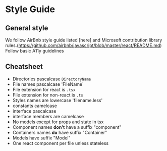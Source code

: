 # Style Guide

## General style
We follow AirBnb style guide listed [here] and Microsoft contribution library rules.(https://github.com/airbnb/javascript/blob/master/react/README.md)
Follow basic A11y guidelines 

## Cheatsheet

* Directories pascalcase `DirectoryName`
* File names pascalcase 'FileName`
* File extension for react is `.tsx`
* File extension for non-react is `.ts`
* Styles names are lowercase 'filename.less'
* constants camelcase
* interface pascalcase
* interface members are camelcase
* No models except for props and state in tsx
* Component names **don't** have a suffix "component"
* Containers names **do** have suffix "Container"
* Models have suffix "Model"
* One react component per file unless stateless

